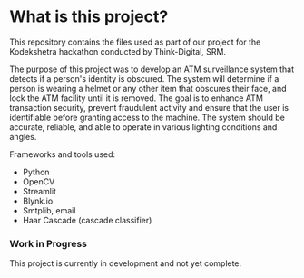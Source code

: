 # What is this project?

This repository contains the files used as part of our project for the Kodekshetra hackathon conducted by Think-Digital, SRM. 

The purpose of this project was to develop an ATM surveillance system that detects if a person's identity is obscured. The system will determine if a person is wearing a helmet or any other item that obscures their face, and lock the ATM facility until it is removed. The goal is to enhance ATM transaction security, prevent fraudulent activity and ensure that the user is identifiable before granting access to the machine. The system should be accurate, reliable, and able to operate in various lighting conditions and angles.

Frameworks and tools used:
- Python
- OpenCV
- Streamlit
- Blynk.io
- Smtplib, email
- Haar Cascade (cascade classifier)

 ### Work in Progress
 This project is currently in development and not yet complete.
